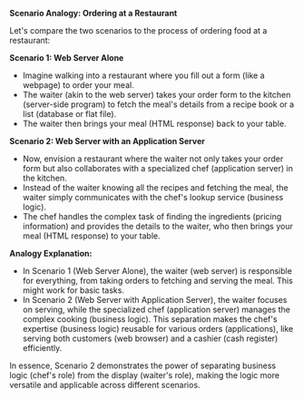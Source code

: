 **Scenario Analogy: Ordering at a Restaurant**

Let's compare the two scenarios to the process of ordering food at a restaurant:

**Scenario 1: Web Server Alone**
- Imagine walking into a restaurant where you fill out a form (like a webpage) to order your meal.
- The waiter (akin to the web server) takes your order form to the kitchen (server-side program) to fetch the meal's details from a recipe book or a list (database or flat file).
- The waiter then brings your meal (HTML response) back to your table.

**Scenario 2: Web Server with an Application Server**
- Now, envision a restaurant where the waiter not only takes your order form but also collaborates with a specialized chef (application server) in the kitchen.
- Instead of the waiter knowing all the recipes and fetching the meal, the waiter simply communicates with the chef's lookup service (business logic).
- The chef handles the complex task of finding the ingredients (pricing information) and provides the details to the waiter, who then brings your meal (HTML response) to your table.

**Analogy Explanation:**
- In Scenario 1 (Web Server Alone), the waiter (web server) is responsible for everything, from taking orders to fetching and serving the meal. This might work for basic tasks.
- In Scenario 2 (Web Server with Application Server), the waiter focuses on serving, while the specialized chef (application server) manages the complex cooking (business logic). This separation makes the chef's expertise (business logic) reusable for various orders (applications), like serving both customers (web browser) and a cashier (cash register) efficiently.

In essence, Scenario 2 demonstrates the power of separating business logic (chef's role) from the display (waiter's role), making the logic more versatile and applicable across different scenarios.